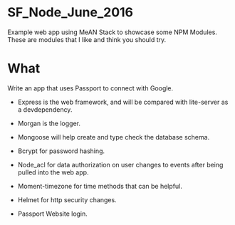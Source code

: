 # SF_Node_June_2016
Example web app using MeAN Stack to showcase some NPM Modules. These are modules that I like and think you should try.

# What
Write an app that uses Passport to connect with Google. 

- Express is the web framework, and will be compared with lite-server as a devdependency. 

- Morgan is the logger. 

- Mongoose will help create and type check the database schema. 

- Bcrypt for password hashing. 

- Node_acl for data authorization on user changes to events after being pulled into the web app. 

- Moment-timezone for time methods that can be helpful.

- Helmet for http security changes.

- Passport Website login.
